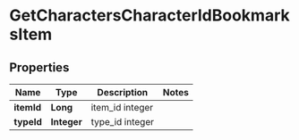 
# GetCharactersCharacterIdBookmarksItem

## Properties
Name | Type | Description | Notes
------------ | ------------- | ------------- | -------------
**itemId** | **Long** | item_id integer | 
**typeId** | **Integer** | type_id integer | 



